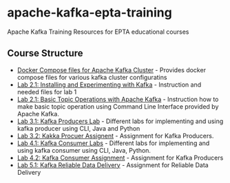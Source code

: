 # apache-kafka-epta-training
Apache Kafka Training Resources for EPTA educational courses

## Course Structure

  * [Docker Compose files for Apache Kafka Cluster](docker-compose-files/README.md) - Provides docker compose files for various kafka cluster configuratins
  * [Lab 2.1: Installing and Experimenting with Kafka](session-two-lab/README.md) - Instruction and needed files for lab 1
  * [Lab 2.1: Basic Topic Operations with Apache Kafka](session-two-lab2/README.md) - Instruction how to make basic topic operation using Command Line Interface provided by Apache Kafka. 
  * [Lab 3.1: Kafka Producers Lab](session-three-lab1/README.md) - Different labs for implementing and using kafka producer using CLI, Java and Python
  * [Lab 3.2: Kakka Procuer Assignent](session-three-lab2/advanced-kafka-producer-assignment/README.md) - Assignment for Kafka Producers.
  * [Lab 4.1: Kafka Consumer Labs](session-four-lab1/README.md) - Different labs for implementing and using kafka consumer using CLI, Java, Python. 
  * [Lab 4.2: Kafka Consumer Assignment](session-four-lab2/kafka-consumer-assignment/README.md) - Assignment for Kafka Producers
  * [Lab 5.1: Kafka Reliable Data Delivery](session-five-lab1/README.md) - Assignment for Reliable Data Delivery
